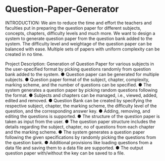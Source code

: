# Question-Paper-Generator

INTRODUCTION:
We aim to reduce the time and effort the teachers and faculties put in preparing the question
paper for different subjects, concepts, chapters, difficulty levels and much more. We want to
design a system to generate question paper from the question bank added to the system.
The difficulty level and weightage of the question paper can be balanced with ease. Multiple
sets of papers with uniform complexity can be created in no time.

Project Description:
Generation of Question Paper for various subjects in the user-specified format by picking
questions randomly from question bank added to the system.
● Question paper can be generated for multiple subjects.
● Question paper format of the subject, chapter, complexity, marking scheme, and the
number of questions can be specified.
● The system generates a question paper by picking random questions following the
format.
● Subjects and chapters can be managed, i.e., viewed, added, edited and removed.
● Question Bank can be created by specifying the respective subject, chapter, the marking
scheme, the difficulty level of the question, and the corresponding answer key.
● Adding, removing, and editing the questions is supported.
● The structure of the question paper is taken as input from the user.
● The question paper structure includes the details regarding the subject, chapter, no of
questions from each chapter and the marking scheme.
● The system generates a question paper following the given specifications by randomly
picking the questions from the question bank.
● Additional provisions like loading questions from a data file and saving them to a data file
are supported.
● The output question paper with/without the key can be saved to a file.
